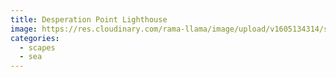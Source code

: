 ```yaml
---
title: Desperation Point Lighthouse
image: https://res.cloudinary.com/rama-llama/image/upload/v1605134314/scapes-5_gsz7fa.jpg
categories:
  - scapes
  - sea
---
```

